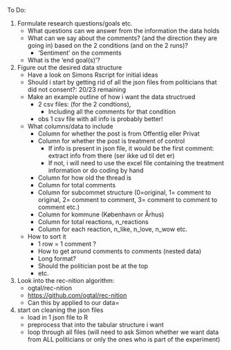 To Do: 

1. Formulate research questions/goals etc.
    - What questions can we answer from the information the data holds
    - What can we say about the comments? (and the direction they are going in) based on the 2 conditions (and on the 2 runs)?
        - ‘Sentiment’ on the comments
    - What is the ‘end goal(s)’?
2. Figure out the desired data structure
    - Have a look on Simons Rscript for initial ideas
    - Should i start by getting rid of all the json files from politicians that did not consent?: 20/23 remaining
    - Make an example outline of how i want the data structrued
        - 2 csv files: (for the 2 condtions),
            - Including all the comments for that condition
        - obs 1 csv file with all info is probably better!
    - What columns/data to include
        - Column for whether the post is from Offentlig eller Privat
        - Column for whether the post is treatment of control
            - If info is present in json file, it would be the first comment: extract info from there (ser ikke ud til det er)
            - If not, i will need to use the excel file containing the treatment information or do coding by hand
        - Column for how old the thread is
        - Column for total comments
        - Column for subcommet structure (0=original, 1= comment to original, 2= comment to comment, 3= comment to comment to comment etc.)
        - Column for kommune (København or Århus)
        - Column for total reactions, n_reactions
        - Column for each reaction, n_like, n_love, n_wow etc.
    - How to sort it
        - 1 row = 1 comment ?
        - How to get around comments to comments (nested data)
        - Long format?
        - Should the politician post be at the top
        - etc.
3. Look into the rec-nition algorithm:
    - ogtal/rec-nition
    - https://github.com/ogtal/rec-nition
    - Can this by applied to our data=
4. start on cleaning the json files
    - load in 1 json file to R
    - preprocess that into the tabular structure i want
    - loop through all files (will need to ask Simon whether we want data from ALL politicians or only the ones who is part of the experiment)
